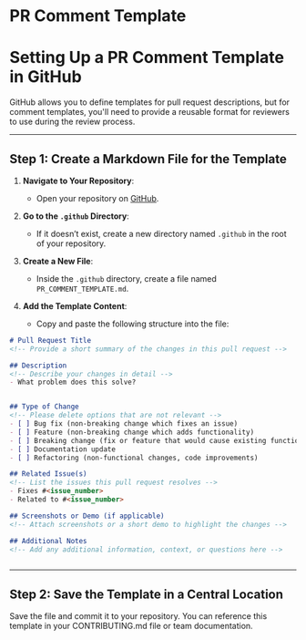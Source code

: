 # PR Comment Template

# Setting Up a PR Comment Template in GitHub

GitHub allows you to define templates for pull request descriptions, but for comment templates, you'll need to provide a reusable format for reviewers to use during the review process.

---

## Step 1: Create a Markdown File for the Template

1. **Navigate to Your Repository**:
   - Open your repository on [GitHub](https://github.com).

2. **Go to the `.github` Directory**:
   - If it doesn’t exist, create a new directory named `.github` in the root of your repository.

3. **Create a New File**:
   - Inside the `.github` directory, create a file named `PR_COMMENT_TEMPLATE.md`.

4. **Add the Template Content**:
   - Copy and paste the following structure into the file:

```markdown
# Pull Request Title
<!-- Provide a short summary of the changes in this pull request -->

## Description
<!-- Describe your changes in detail -->
- What problem does this solve?


## Type of Change
<!-- Please delete options that are not relevant -->
- [ ] Bug fix (non-breaking change which fixes an issue)
- [ ] Feature (non-breaking change which adds functionality)
- [ ] Breaking change (fix or feature that would cause existing functionality to not work as expected)
- [ ] Documentation update
- [ ] Refactoring (non-functional changes, code improvements)

## Related Issue(s)
<!-- List the issues this pull request resolves -->
- Fixes #<issue_number>
- Related to #<issue_number>

## Screenshots or Demo (if applicable)
<!-- Attach screenshots or a short demo to highlight the changes -->

## Additional Notes
<!-- Add any additional information, context, or questions here -->



```

---

## Step 2: Save the Template in a Central Location

Save the file and commit it to your repository.
You can reference this template in your CONTRIBUTING.md file or team documentation.

